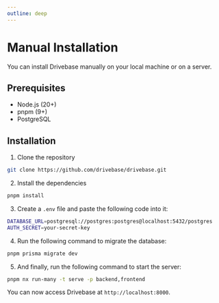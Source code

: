 ```yaml
---
outline: deep
---
```


# Manual Installation

You can install Drivebase manually on your local machine or on a server.

## Prerequisites

- Node.js (20+)
- pnpm (9+)
- PostgreSQL

## Installation

1. Clone the repository

```bash
git clone https://github.com/drivebase/drivebase.git
```

2. Install the dependencies

```bash
pnpm install
```

3. Create a `.env` file and paste the following code into it:

```bash
DATABASE_URL=postgresql://postgres:postgres@localhost:5432/postgres
AUTH_SECRET=your-secret-key
```

4. Run the following command to migrate the database:

```bash
pnpm prisma migrate dev
```

5. And finally, run the following command to start the server:

```bash
pnpm nx run-many -t serve -p backend,frontend
```

You can now access Drivebase at `http://localhost:8000`.
